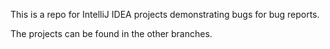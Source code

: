 This is a repo for IntelliJ IDEA projects demonstrating bugs for bug reports.

The projects can be found in the other branches.
